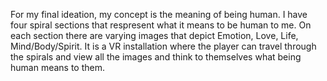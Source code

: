 <p>For my final ideation, my concept is the meaning of being human. I have four spiral sections that respresent what it means to be human to me. On each section there are varying images that depict Emotion, Love, Life, Mind/Body/Spirit. It is a VR installation where the player can travel through the spirals and view all the images and think to themselves what being human means to them. <p/>